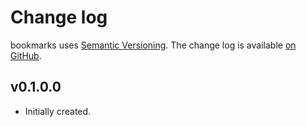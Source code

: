 Change log
==========

bookmarks uses [Semantic Versioning][1].
The change log is available [on GitHub][2].

[1]: http://semver.org/spec/v2.0.0.html
[2]: https://github.com/mihaimaruseac/bookmarks/releases

## v0.1.0.0

* Initially created.
